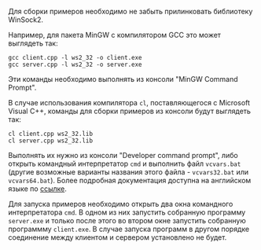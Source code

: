 Для сборки примеров необходимо не забыть прилинковать библиотеку WinSock2. 

Например, для пакета MinGW с компилятором GCC это может выглядеть так:
```
gcc client.cpp -l ws2_32 -o client.exe
gcc server.cpp -l ws2_32 -o server.exe
```
Эти команды необходимо выполнять из консоли "MinGW Command Prompt".

В случае использования компилятора `cl`, поставляющегося с Microsoft Visual C++, команды для сборки примеров из консоли будут выглядеть так:
```
cl client.cpp ws2_32.lib
cl server.cpp ws2_32.lib
```
Выполнять их нужно из консоли "Developer command prompt", либо открыть командный интерпретатор `cmd` и выполнить файл `vcvars.bat` (другие возможные варианты названия этого файла - `vcvars32.bat` или `vcvars64.bat`). Более подробная документация доступна на английском языке по [ссылке](https://docs.microsoft.com/en-us/cpp/build/building-on-the-command-line).


Для запуска примеров необходимо открыть два окна командного интерпретатора `cmd`. В одном из них запустить собранную программу `server.exe` и только после этого во втором окне запустить собранную программму `client.exe`. В случае запуска программ в другом порядке соединение между клиентом и сервером установлено не будет.
